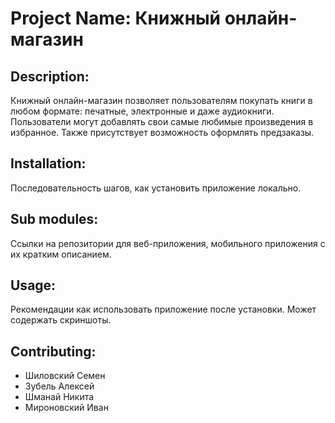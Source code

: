 # Project Name: Книжный онлайн-магазин
## Description: 
Книжный онлайн-магазин позволяет пользователям покупать книги в любом формате: печатные, электронные и даже аудиокниги. Пользователи могут добавлять свои самые любимые произведения в избранное. Также присутствует возможность оформлять предзаказы.
## Installation: 
Последовательность шагов, как установить приложение локально.
## Sub modules: 
Ссылки на репозитории для веб-приложения, мобильного приложения с их кратким описанием.
## Usage: 
Рекомендации как использовать приложение после установки. Может содержать скриншоты.
## Contributing: 
- Шиловский Семен
- Зубель Алексей
- Шманай Никита
- Мироновский Иван
